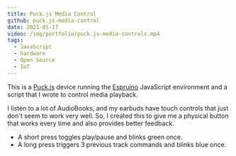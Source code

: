 ```yaml
---
title: Puck.js Media Control
github: puck.js-media-control
date: 2021-05-17
video: /img/portfolio/puck.js-media-controls.mp4
tags:
  - JavaScript
  - hardware
  - Open Source
  - IoT
---
```


This is a [Puck.js](https://www.puck-js.com/) device running the [Espruino](https://www.espruino.com/) JavaScript environment and a script that I wrote to control media playback.

I listen to a lot of AudioBooks, and my earbuds have touch controls that just don't seem to work very well. So, I created this to give me a physical button that works every time and also provides better feedback.

* A short press toggles play/pause and blinks green once.
* A long press triggers 3 previous track commands and blinks blue once.

